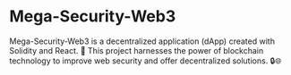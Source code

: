 # Mega-Security-Web3

Mega-Security-Web3 is a decentralized application (dApp) created with Solidity and React. 🚀 This project harnesses the power of blockchain technology to improve web security and offer decentralized solutions. 🔒🌐